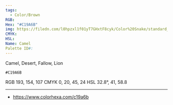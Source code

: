 ```yaml
---
tags:
  - Color/Brown
RGB: 
Hex: "#C19A6B"
img: https://filedn.com/l0hpzxl1f01yT7GHxtF8cyk/Color%20Snake/standard_csv_to_svg/%23/C19A6B.svg
CMYK: 
HSL: 
Name: Camel
Palette ID#:
---
```

Camel, Desert, Fallow, Lion
```palette
#C19A6B
```
RGB 193, 154, 107
CMYK	0, 20, 45, 24
HSL	32.8°, 41, 58.8

---

- https://www.colorhexa.com/c19a6b